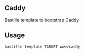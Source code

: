 ## Caddy
Bastille template to bootstrap Caddy

## Usage
```shell
bastille template TARGET www/caddy
```
